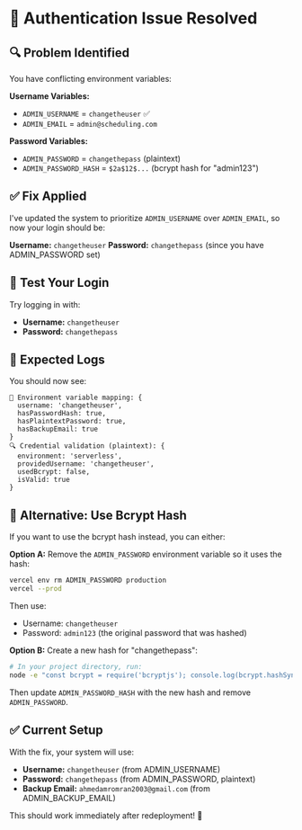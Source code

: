 # 🔧 Authentication Issue Resolved

## 🔍 Problem Identified

You have conflicting environment variables:

**Username Variables:**
- `ADMIN_USERNAME` = `changetheuser` ✅
- `ADMIN_EMAIL` = `admin@scheduling.com` 

**Password Variables:**
- `ADMIN_PASSWORD` = `changethepass` (plaintext)
- `ADMIN_PASSWORD_HASH` = `$2a$12$...` (bcrypt hash for "admin123")

## ✅ Fix Applied

I've updated the system to prioritize `ADMIN_USERNAME` over `ADMIN_EMAIL`, so now your login should be:

**Username:** `changetheuser`
**Password:** `changethepass` (since you have ADMIN_PASSWORD set)

## 🚀 Test Your Login

Try logging in with:
- **Username:** `changetheuser`  
- **Password:** `changethepass`

## 📝 Expected Logs

You should now see:
```
🔧 Environment variable mapping: {
  username: 'changetheuser',
  hasPasswordHash: true,
  hasPlaintextPassword: true,
  hasBackupEmail: true
}
🔍 Credential validation (plaintext): {
  environment: 'serverless',
  providedUsername: 'changetheuser',
  usedBcrypt: false,
  isValid: true
}
```

## 🔧 Alternative: Use Bcrypt Hash

If you want to use the bcrypt hash instead, you can either:

**Option A:** Remove the `ADMIN_PASSWORD` environment variable so it uses the hash:
```bash
vercel env rm ADMIN_PASSWORD production
vercel --prod
```
Then use:
- Username: `changetheuser`
- Password: `admin123` (the original password that was hashed)

**Option B:** Create a new hash for "changethepass":
```bash
# In your project directory, run:
node -e "const bcrypt = require('bcryptjs'); console.log(bcrypt.hashSync('changethepass', 12));"
```
Then update `ADMIN_PASSWORD_HASH` with the new hash and remove `ADMIN_PASSWORD`.

## ✅ Current Setup

With the fix, your system will use:
- **Username:** `changetheuser` (from ADMIN_USERNAME)
- **Password:** `changethepass` (from ADMIN_PASSWORD, plaintext)
- **Backup Email:** `ahmedamromran2003@gmail.com` (from ADMIN_BACKUP_EMAIL)

This should work immediately after redeployment! 🎉